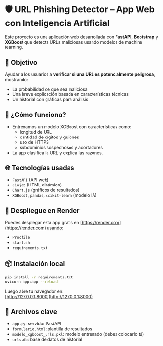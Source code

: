 # 🛡️ URL Phishing Detector – App Web con Inteligencia Artificial

Este proyecto es una aplicación web desarrollada con **FastAPI**, **Bootstrap** y **XGBoost** que detecta URLs maliciosas usando modelos de machine learning.

## 🎯 Objetivo
Ayudar a los usuarios a **verificar si una URL es potencialmente peligrosa**, mostrando:
- La probabilidad de que sea maliciosa
- Una breve explicación basada en características técnicas
- Un historial con gráficas para análisis

## 🧠 ¿Cómo funciona?
- Entrenamos un modelo XGBoost con características como:
  - longitud de URL
  - cantidad de dígitos y guiones
  - uso de HTTPS
  - subdominios sospechosos y acortadores
- La app clasifica la URL y explica las razones.

## 🌐 Tecnologías usadas
- `FastAPI` (API web)
- `Jinja2` (HTML dinámico)
- `Chart.js` (gráficos de resultados)
- `XGBoost`, `pandas`, `scikit-learn` (modelo IA)

## 🚀 Despliegue en Render
Puedes desplegar esta app gratis en [https://render.com](https://render.com) usando:
- `Procfile`
- `start.sh`
- `requirements.txt`

## 📦 Instalación local
```bash
pip install -r requirements.txt
uvicorn app:app --reload
```

Luego abre tu navegador en:  
[http://127.0.0.1:8000](http://127.0.0.1:8000)

## 📁 Archivos clave
- `app.py`: servidor FastAPI
- `formulario.html`: plantilla de resultados
- `modelo_xgboost_urls.pkl`: modelo entrenado (debes colocarlo tú)
- `urls.db`: base de datos de historial